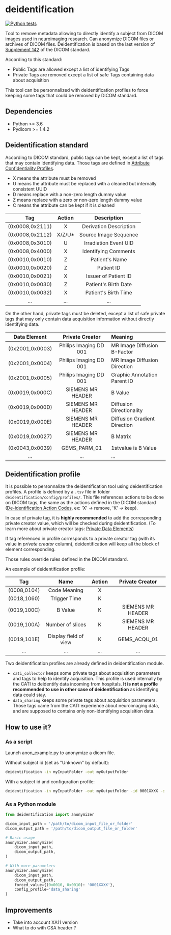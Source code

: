 # deidentification

[![Python tests](https://github.com/cati-neuroimaging/deidentification/actions/workflows/python-package.yml/badge.svg)](https://github.com/cati-neuroimaging/deidentification/actions/workflows/python-package.yml)

Tool to remove metadata allowing to directly identify a subject from DICOM images used in neuroimaging research. Can anonymize DICOM files or archives of DICOM files.
Deidentification is based on the last version of [Supplement 142](ftp://medical.nema.org/medical/dicom/final/sup142_ft.pdf) of the DICOM standard.

According to this standard:

- Public Tags are allowed except a list of identifying Tags
- Private Tags are removed except a list of safe Tags containing data about acquisition

This tool can be personnalized with deidentification profiles to force keeping some tags that could be removed by DICOM standard.

## Dependencies

- Python >= 3.6
- Pydicom >= 1.4.2

## Deidentification standard

According to DICOM standard, public tags can be kept, except a list of tags that may contain identifying data. Those tags are defined in
[Attribute Confidentiality Profiles](http://dicom.nema.org/medical/dicom/current/output/html/part15.html#chapter_E).

- X means the attribute must be removed
- U means the attribute must be replaced with a cleaned but internally consistent UUID
- D means replace with a non-zero length dummy value
- Z means replace with a zero or non-zero length dummy value
- C means the attribute can be kept if it is cleaned

| Tag | Action| Description |
| :---: | :---: | :---: |
| (0x0008,0x2111) | X | Derivation Description |
| (0x0008,0x2112) | X/Z/U* | Source Image Sequence |
| (0x0008,0x3010) | U | Irradiation Event UID |
| (0x0008,0x4000) | X | Identifying Comments |
| (0x0010,0x0010) | Z | Patient's Name |
| (0x0010,0x0020) | Z | Patient ID |
| (0x0010,0x0021) | X | Issuer of Patient ID |
| (0x0010,0x0030) | Z | Patient's Birth Date |
| (0x0010,0x0032) | X | Patient's Birth Time |
| ... | ... | ... |

On the other hand, private tags must be deleted, except a list of safe private tags that may only contain data acquisition information without directly identifying data.

| Data Element | Private Creator | Meaning |
| :---: | :---: | :--- |
| (0x2001,0x0003)| Philips Imaging DD 001 | MR Image Diffusion B-Factor |
| (0x2001,0x0004)| Philips Imaging DD 001 | MR Image Diffusion Direction |
| (0x2001,0x0005)| Philips Imaging DD 001 | Graphic Annotation Parent ID |
| (0x0019,0x000C)| SIEMENS MR HEADER | B Value |
| (0x0019,0x000D)| SIEMENS MR HEADER | Diffusion Directionality |
| (0x0019,0x000E)| SIEMENS MR HEADER | Diffusion Gradient Direction |
| (0x0019,0x0027)| SIEMENS MR HEADER | B Matrix |
| (0x0043,0x0039)| GEMS_PARM_01 | 1stvalue is B Value |
| ... | ... | ... |

## Deidentification profile

It is possible to personnalize the deidentification tool using deidentification profiles. A profile is defined by a `.tsv` file in folder `deidentification/config/profiles/`. This file references actions to be done on DICOM tags, the same as the actions defined in the DICOM standard ([De-identification Action Codes](https://dicom.nema.org/medical/dicom/current/output/html/part15.html#table_E.1-1a), ex: 'X' -> remove, 'K' -> keep).

In case of private tag, it is **highly recommended** to add the corresponding private creator value, which will be checked during deidentification. (To learn more about private creator tags: [Private Data Elements](https://dicom.nema.org/dicom/2013/output/chtml/part05/sect_7.8.html))

If tag referenced in profile corresponds to a private creator tag (with its value in *private creator* column), deidentification will keep all the block of element corresponding.

Those rules override rules defined in the DICOM standard.

An example of deidentification profile:

| Tag | Name | Action | Private Creator |
| :---: | :---: | :---: | :---: |
| (0008,0104) | Code Meaning | X | |
| (0018,1060) | Trigger Time | K | |
| (0019,100C) | B Value | K | SIEMENS MR HEADER |
| (0019,100A) | Number of slices | K | SIEMENS MR HEADER |
| (0019,101E) | Display field of view | K | GEMS_ACQU_01 |
| ... | ... | ... | ... |

Two deidentification profiles are already defined in deidentification module.

- `cati_collector` keeps some private tags about acquisition parameters and tags to help to identify acquisition. This profile is used internally by the CATI to deidentify data incoming from hospitals. **It is not a profile recommended to use in other case of deidentification** as identifying data could stay.
- `data_sharing` keeps some private tags about acquisition parameters. Those tags came from the CATI experience about neuroimaging data, and are supposed to contains only non-identifying acquisition data.

## How to use it?

### As a script

Launch anon_example.py to anonymize a dicom file.

Without subject id (set as "Unknown" by default):

```sh
deidentification -in myInputFolder -out myOutputFolder
```

With a subject id and configuration profile:

```sh
deidentification -in myInputFolder -out myOutputFolder -id 0001XXXX -c data_sharing
```

### As a Python module

```python
from deidentification import anonymizer

dicom_input_path = '/path/to/dicom_input_file_or_folder'
dicom_output_path = '/path/to/dicom_output_file_or_folder'

# Basic usage
anonymizer.anonymize(
    dicom_input_path,
    dicom_output_path,
)

# With more parameters
anonymizer.anonymize(
    dicom_input_path,
    dicom_output_path,
    forced_value={(0x0010, 0x0010): '0001XXXX'},
    config_profile='data_sharing'
)
```

## Improvements

- Take into account XA11 version
- What to do with CSA header ?
